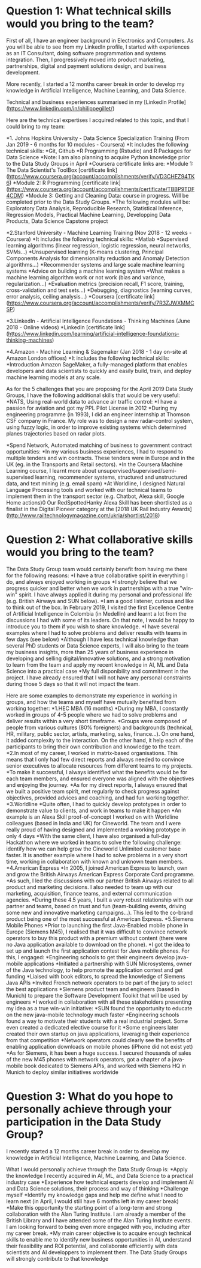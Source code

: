 # **Question 1: What technical skills would you bring to the team?**

First of all, I have an engineer background in Electronics and Computers.
As you will be able to see from my LinkedIn profile, I started with experiences as an IT Consultant, doing software programmation and systems integration.
Then, I progressively moved into product marketing, partnerships, digital and payment solutions design, and business development.

More recently, I started a 12 months career break in order to develop my knowledge in Artificial Intelligence, Machine Learning, and Data Science.

Technical and business experiences summarised in my [LinkedIn Profile] (https://www.linkedin.com/in/philippegillet/)

Here are the technical expertises I acquired related to this topic, and that I could bring to my team:

*1. Johns Hopkins University - Data Science Specialization Training (From Jan 2019 - 6 months for 10 modules - Coursera)
 *It includes the following technical skills: 
  *Git, Github
  *R Programming (Rstudio) and R Packages for Data Science
  *Note: I am also planning to acquire Python knowledge prior to the Data Study Groups in April
 *Coursera certificate links are:
  *Module 1: The Data Scientist's ToolBox [certificate link] (https://www.coursera.org/account/accomplishments/verify/VD3CHEZ94TK6)
  *Module 2: R Programming [certificate link] (https://www.coursera.org/account/accomplishments/certificate/TBBP9TDF4CDM)
  *Module 3: Getting and Cleaning Data: course in progress. Will be completed prior to the Data Study Groups.
  *The following modules will be: Exploratory Data Analysis, Reproducible Research, Statistical Inference, Regression Models, Practical Machine Learning, Developping Data Products, Data Science Capstone project

*2.Stanford University - Machine Learning Training (Nov 2018 - 12 weeks - Coursera)
 *It includes the following technical skills:
  *Matlab
  *Supervised learning algorithms (linear regression, logistic regression, neural networks, SVMs...)
  *Unsupervised learning (K-means clustering, Principal Components Analysis for dimensionality reduction and Anomaly Detection algorithms...)
  *Recommender systems and large scale machine learning systems 
  *Advice on building a machine learning system
  *What makes a machine learning algorithm work or not work (bias and variance, regularization...) 
  *Evaluation metrics (precision recall, F1 score, training, cross-validation and test sets...)
  *Debugging, diagnostics (learning curves, error analysis, ceiling analysis...)
 *Coursera [certificate link] (https://www.coursera.org/account/accomplishments/verify/7R3ZJWXMMCSP)

*3.LinkedIn - Artificial Intelligence Foundations - Thinking Machines (June 2018 - Online videos)
 *LinkedIn [certificate link] (https://www.linkedin.com/learning/artificial-intelligence-foundations-thinking-machines)

*4.Amazon - Machine Learning & Sagemaker (Jan 2018 - 1 day on-site at Amazon London offices)
 *It includes the following technical skills: 
  *Introduction Amazon SageMaker, a fully-managed platform that enables developers and data scientists to quickly and easily build, train, and deploy machine learning models at any scale. 

As for the 5 challenges that you are proposing for the April 2019 Data Study Groups, I have the following additional skills that would be very useful:
*NATS, Using real-world data to advance air traffic control:
 *I have a passion for aviation and got my PPL Pilot License in 2012
 *During my engineering programme (in 1993), I did an engineer internship at Thomson CSF company in France. My role was to design a new radar-control system, using fuzzy logic, in order to improve existing systems which determined planes trajectories based on radar plots.

*Spend Network, Automated matching of business to government contract opportunities: 
 *In my various business experiences, I had to respond to multiple tenders and win contracts. These tenders were in Europe and in the UK (eg. in the Transports and Retail sectors).
 *In the Coursera Machine Learning course, I learnt more about unsupervised/supervised/semi-supervised learning, recommender systems, structured and unstructured data, and text mining (e.g. email spam)
 *At Worldline, I designed Natural Language Processing tools and worked with our technical teams to implement them in the transport sector (e.g. Chatbot, Alexa skill, Google Home actions)0
 Our RedSpottedHanky Alexa Skill has been shortlisted as a finalist in the Digital Pioneer category at the [2018 UK Rail Industry Awards] (http://www.railtechnologymagazine.com/ukria/shortlist/2018) 

# **Question 2: What collaborative skills would you bring to the team?**

The Data Study Group team would certainly benefit from having me there for the following reasons:
*I have a true collaborative spirit in everything I do, and always enjoyed working in groups
*I strongly believe that we progress quicker and better when we work in partnerships with a true "win-win" spirit. I have always applied it during my personal and professional life (e.g. British Airways and SUN below).
*I am a good listener, curious and like to think out of the box. In February 2019, I visited the first Excellence Centre of Artificial Intelligence in Colombia (in Medellin) and learnt a lot from the discussions I had with some of its leaders. On that note, I would be happy to introduce you to them if you wish to share knowledge.
*I have several examples where I had to solve problems and deliver results with teams in few days (see below)
*Although I have less technical knowledge than several PhD students or Data Science experts, I will also bring to the team my business insights, more than 25 years of business experience in developing and selling digital/innovative solutions, and a strong motivation to learn from the team and apply my recent knowledge in AI, ML and Data Science into a practical case
*My full disponibility and commitment in the project. I have already ensured that I will not have any personal constraints during those 5 days so that it will not impact the team.

Here are some examples to demonstrate my experience in working in groups, and how the teams and myself have mutually benefited from working together:
*1.HEC MBA (16 months)
 *During my MBA, I constantly worked in groups of 4-5 people where we had to solve problems and deliver results within a very short timeframe.
 *Groups were composed of people from various cultures (80% foreigners) and backgrounds (technical, HR, military, public sector, artists, marketing, sales, finance...). On one hand, it added complexity to the interaction. On the other hand, it help each of the participants to bring their own contribution and knowledge to the team.
*2.In most of my career, I worked in matrix-based organisations. This means that I only had few direct reports and always needed to convince senior executives to allocate resources from different teams to my projects.
 *To make it successful, I always identified what the benefits would be for each team members, and ensured everyone was aligned with the objectives and enjoying the journey.
 *As for my direct reports, I always ensured that we built a positive team spirit, met regularly to check progress against objectives, provided advices and coaching, and had fun working together.
*3.Worldline
*Quite often, I had to quickly develop prototypes in order to demonstrate value to clients, and work in teams to make it happen
*An example is an Alexa Skill proof-of-concept I worked on with Worldline colleagues (based in India and UK) for Cineworld. The team and I were really proud of having designed and implemented a working prototype in only 4 days
*With the same client, I have also organised a full-day Hackathon where we worked in teams to solve the following challenge: identify how we can help grow the Cineworld Unlimited customer base faster. It is another example where I had to solve problems in a very short time, working in collaboration with known and unknown team members.
*4.American Express
 *In 2005, I joined American Express to launch, own and grow the British Airways American Express Corporate Card programme.
 *As such, I led the discussions with our partner British Airways related to all product and marketing decisions. I also needed to team up with our marketing, acquisition, finance teams, and external communication agencies.
 *During these 4.5 years, I built a very robust relationship with our partner and teams, based on trust and fun (team-building events, driving some new and innovative marketing campaigns...). This led to the co-brand product being one of the most successful at American Express.
*5.Siemens Mobile Phones
 *Prior to launching the first Java-Enabled mobile phone in Europe (Siemens M45), I realised that it was difficult to convince network operators to buy this product with a premium without content (there were no Java application available to download on the phone).
 *I got the idea to set up and launch the first application contest for Java mobile phones. For this, I engaged:
  *Engineering schools to get their engineers develop java-mobile applications
  *Initiated a partnership with SUN Microsystems, owner of the Java technology, to help promote the application contest and get funding
  *Liaised with book editors, to spread the knowledge of Siemens Java APIs
  *Invited French network operators to be part of the jury to select the best applications
  *Siemens product team and engineers (based in Munich) to prepare the Software Development Toolkit that will be used by engineers
 *I worked in collaboration with all these stakeholders presenting my idea as a true win-win initiative:
  *SUN found the opportunity to educate on the new java-mobile technology much faster
  *Engineering schools found a way to motivate their students with a real industrial project. Some even created a dedicated elective course for it
  *Some engineers later created their own startup on java applications, leveraging their experience from that competition
  *Network operators could clearly see the benefits of enabling application downloads on mobile phones (iPhone did not exist yet)
  *As for Siemens, it has been a huge success. I secured thousands of sales of the new M45 phones with network operators, got a chapter of a java-mobile book dedicated to Siemens APIs, and worked with Siemens HQ in Munich to deploy similar initiatives worldwide

# **Question 3: What do you hope to personally achieve through your participation in the Data Study Group?**

I recently started a 12 months career break in order to develop my knowledge in Artificial Intelligence, Machine Learning, and Data Science.

What I would personally achieve through the Data Study Group is:
*Apply the knowledge I recently acquired in AI, ML, and Data Science to a practical industry case
*Experience how technical experts develop and implement AI and Data Science solutions, their process and way of thinking
*Challenge myself
*Identify my knowledge gaps and help me define what I need to learn next (in April, I would still have 6 months left in my career break)
*Make this opportunity the starting point of a long-term and strong collaboration with the Alan Turing Institute. I am already a member of the British Library and I have attended some of the Alan Turing Institute events. I am looking forward to being even more engaged with you, including after my career break.
*My main career objective is to acquire enough technical skills to enable me to identify new business opportunities in AI, understand their feasibility and ROI potential, and collaborate efficiently with data scientists and AI developpers to implement them. The Data Study Groups will strongly contribute to that knowledge



